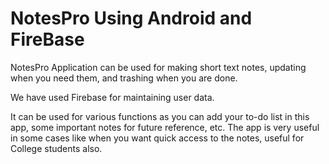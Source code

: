 # NotesPro Using Android and FireBase
NotesPro Application can be used for making short text notes, updating when you need them, and trashing when you are done. 

We have used Firebase for maintaining user data.

It can be used for various functions as you can add your to-do list in this app, some important notes for future reference, etc. The app is very useful in some cases like when you want quick access to the notes, useful for College students also.
